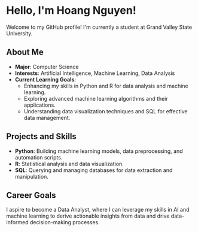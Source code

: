 
# Hello, I'm Hoang Nguyen!

Welcome to my GitHub profile! I'm currently a student at Grand Valley State University.
## About Me
- **Major**: Computer Science
- **Interests**: Artificial Intelligence, Machine Learning, Data Analysis
- **Current Learning Goals**:
  - Enhancing my skills in Python and R for data analysis and machine learning.
  - Exploring advanced machine learning algorithms and their applications.
  - Understanding data visualization techniques and SQL for effective data management.

## Projects and Skills
- **Python**: Building machine learning models, data preprocessing, and automation scripts.
- **R**: Statistical analysis and data visualization.
- **SQL**: Querying and managing databases for data extraction and manipulation.

## Career Goals
I aspire to become a Data Analyst, where I can leverage my skills in AI and machine learning to derive actionable insights from data and drive data-informed decision-making processes.
